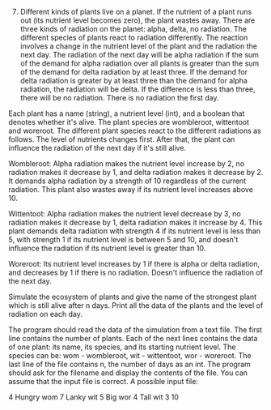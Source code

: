 7. Different kinds of plants live on a planet. If the nutrient of a plant runs out (its nutrient level becomes zero), the 
plant wastes away. There are three kinds of radiation on the planet: alpha, delta, no radiation. The different species 
of plants  react to radiation differently. The  reaction involves  a  change in the  nutrient level of the  plant and the 
radiation the next day. The radiation of the next day will be alpha radiation if the sum of the demand for alpha 
radiation over all plants is greater than the sum of the demand for delta radiation by at least three. If the demand 
for delta radiation is greater by at least three than the demand for alpha radiation, the radiation will be delta. If the 
difference is less than three, there will be no radiation. There is no radiation the first day. 
 
Each plant has a name (string), a nutrient level (int), and a boolean that denotes whether it's alive. The plant species 
are wombleroot, wittentoot and woreroot. The different plant species react to the different radiations as follows. 
The level of nutrients changes first. After that, the plant can influence the radiation of the next day if it's still alive. 
 
Wombleroot: Alpha radiation makes the nutrient level increase by 2, no radiation makes it decrease by 1, and 
delta  radiation makes it decrease by 2. It demands  alpha  radiation by a  strength of 10 regardless  of the current 
radiation. This plant also wastes away if its nutrient level increases above 10. 
 
Wittentoot: Alpha radiation makes the nutrient level decrease by 3, no radiation makes it decrease by 1, delta 
radiation makes it increase by 4. This plant demands delta radiation with strength 4 if its nutrient level is less than 
5, with strength 1 if its nutrient level is between 5 and 10, and doesn't influence the radiation if its nutrient level is 
greater than 10. 
 
Woreroot: Its nutrient level increases by 1 if there is alpha or delta radiation, and decreases by 1 if there is no 
radiation. Doesn't influence the radiation of the next day. 
 
Simulate the ecosystem of plants and give the name of the strongest plant which is still alive after n days. Print 
all the data of the plants and the level of radiation on each day. 
 
The program should read the data of the simulation from a text file. The first line contains the number of plants. 
Each of the next lines contains the data of one plant: its name, its species, and its starting nutrient level. The species 
can be: wom - wombleroot, wit - wittentoot, wor - woreroot. The last line of the file contains n, the number of days 
as an int. The program should ask for the filename and display the contents of the file. You can assume that the 
input file is correct. A possible input file: 
 
4 
Hungry wom 7 
Lanky wit 5 
Big wor 4 
Tall wit 3 
10 
 
  
